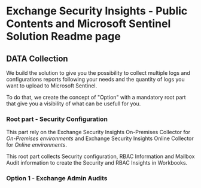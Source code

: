 # Exchange Security Insights - Public Contents and Microsoft Sentinel Solution Readme page

## DATA Collection

We build the solution to give you the possibility to collect multiple logs and configurations reports following your needs and the quantity of logs you want to upload to Microsoft Sentinel.

To do that, we create the concept of "Option" with a mandatory root part that give you a visibility of what can be usefull for you.

### Root part - Security Configuration

This part rely on the Exchange Security Insights On-Premises Collector for *On-Premises environments* and Exchange Security Insights Online Collector for *Online environments*.

This root part collects Security configuration, RBAC Information and Mailbox Audit information to create the Security and RBAC Insights in Workbooks.

### Option 1 - Exchange Admin Audits

